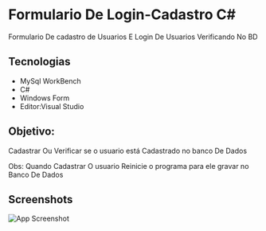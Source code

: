 
# Formulario De Login-Cadastro C#
Formulario De cadastro de Usuarios E Login De
Usuarios Verificando No BD


## Tecnologias
- MySql WorkBench
- C#
- Windows Form
- Editor:Visual Studio






## Objetivo:

Cadastrar Ou Verificar se o usuario está Cadastrado
no banco De Dados



Obs: Quando Cadastrar O usuario Reinicie o programa
para ele gravar no Banco De Dados 



## Screenshots

![App Screenshot](https://via.placeholder.com/468x300?text=App+Screenshot+Here)

